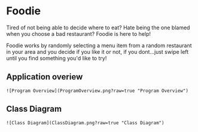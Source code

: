 # Foodie
Tired of not being able to decide where to eat? Hate being the one blamed when you choose a bad restaurant? Foodie is here to help! 

Foodie works by randomly selecting a menu item from a random restaurant in your area and you decide if you like it or not, if you dont...just swipe left until you find something you'd like to try!

## Application overiew
```
![Program Overview](ProgramOverview.png?raw=true "Program Overview")
```


## Class Diagram
```
![Class Diagram](ClassDiagram.png?raw=true "Class Diagram")
```




